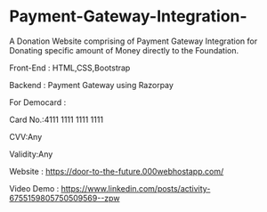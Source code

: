 # Payment-Gateway-Integration-
A Donation Website comprising of Payment Gateway Integration for Donating specific amount of Money directly to the Foundation.

Front-End : HTML,CSS,Bootstrap

Backend : Payment Gateway using Razorpay

For Democard : 

Card No.:4111 1111 1111 1111    

CVV:Any

Validity:Any

Website : https://door-to-the-future.000webhostapp.com/

Video Demo : https://www.linkedin.com/posts/activity-6755159805750509569--zpw

